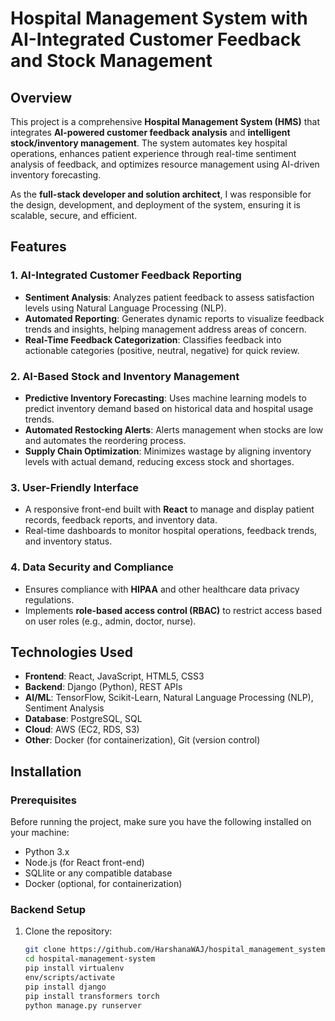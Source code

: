 # Hospital Management System with AI-Integrated Customer Feedback and Stock Management

## Overview

This project is a comprehensive **Hospital Management System (HMS)** that integrates **AI-powered customer feedback analysis** and **intelligent stock/inventory management**. The system automates key hospital operations, enhances patient experience through real-time sentiment analysis of feedback, and optimizes resource management using AI-driven inventory forecasting.

As the **full-stack developer and solution architect**, I was responsible for the design, development, and deployment of the system, ensuring it is scalable, secure, and efficient.

## Features

### 1. **AI-Integrated Customer Feedback Reporting**
- **Sentiment Analysis**: Analyzes patient feedback to assess satisfaction levels using Natural Language Processing (NLP).
- **Automated Reporting**: Generates dynamic reports to visualize feedback trends and insights, helping management address areas of concern.
- **Real-Time Feedback Categorization**: Classifies feedback into actionable categories (positive, neutral, negative) for quick review.

### 2. **AI-Based Stock and Inventory Management**
- **Predictive Inventory Forecasting**: Uses machine learning models to predict inventory demand based on historical data and hospital usage trends.
- **Automated Restocking Alerts**: Alerts management when stocks are low and automates the reordering process.
- **Supply Chain Optimization**: Minimizes wastage by aligning inventory levels with actual demand, reducing excess stock and shortages.

### 3. **User-Friendly Interface**
- A responsive front-end built with **React** to manage and display patient records, feedback reports, and inventory data.
- Real-time dashboards to monitor hospital operations, feedback trends, and inventory status.

### 4. **Data Security and Compliance**
- Ensures compliance with **HIPAA** and other healthcare data privacy regulations.
- Implements **role-based access control (RBAC)** to restrict access based on user roles (e.g., admin, doctor, nurse).

## Technologies Used

- **Frontend**: React, JavaScript, HTML5, CSS3
- **Backend**: Django (Python), REST APIs
- **AI/ML**: TensorFlow, Scikit-Learn, Natural Language Processing (NLP), Sentiment Analysis
- **Database**: PostgreSQL, SQL
- **Cloud**: AWS (EC2, RDS, S3)
- **Other**: Docker (for containerization), Git (version control)

## Installation

### Prerequisites

Before running the project, make sure you have the following installed on your machine:

- Python 3.x
- Node.js (for React front-end)
- SQLlite or any compatible database
- Docker (optional, for containerization)

### Backend Setup

1. Clone the repository:

   ```bash
   git clone https://github.com/HarshanaWAJ/hospital_management_system.git
   cd hospital-management-system
   pip install virtualenv
   env/scripts/activate
   pip install django
   pip install transformers torch
   python manage.py runserver
   

